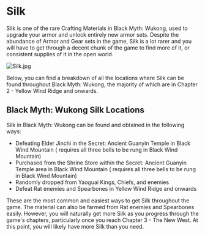# Silk

Silk is one of the rare Crafting Materials in Black Myth: Wukong, used to upgrade your armor and unlock entirely new armor sets. Despite the abundance of Armor and Gear sets in the game, Silk is a lot rarer and you will have to get through a decent chunk of the game to find more of it, or consistent supplies of it in the open world. 

![Silk.jpg](https://oyster.ignimgs.com/mediawiki/apis.ign.com/black-myth-wukong/2/2d/Silk.jpg)

Below, you can find a breakdown of all the locations where Silk can be found throughout Black Myth: Wukong, the majority of which are in Chapter 2 - Yellow Wind Ridge and onwards. 

## Black Myth: Wukong Silk Locations

Silk in Black Myth: Wukong can be found and obtained in the following ways: 

  * Defeating Elder Jinchi in the Secret: Ancient Guanyin Temple in Black Wind Mountain ( requires all three bells to be rung in Black Wind Mountain)
  * Purchased from the Shrine Store within the Secret: Ancient Guanyin Temple area in Black Wind Mountain ( requires all three bells to be rung in Black Wind Mountain)
  * Randomly dropped from Yaoguai Kings, Chiefs, and enemies
  * Defeat Rat enemies and Spearbones in Yellow Wind Ridge and onwards

These are the most common and easiest ways to get Silk throughout the game. The material can also be farmed from Rat enemies and Spearbones easily. However, you will naturally get more Silk as you progress through the game's chapters, particularly once you reach Chapter 3 - The New West. At this point, you will likely have more Silk than you need. 
